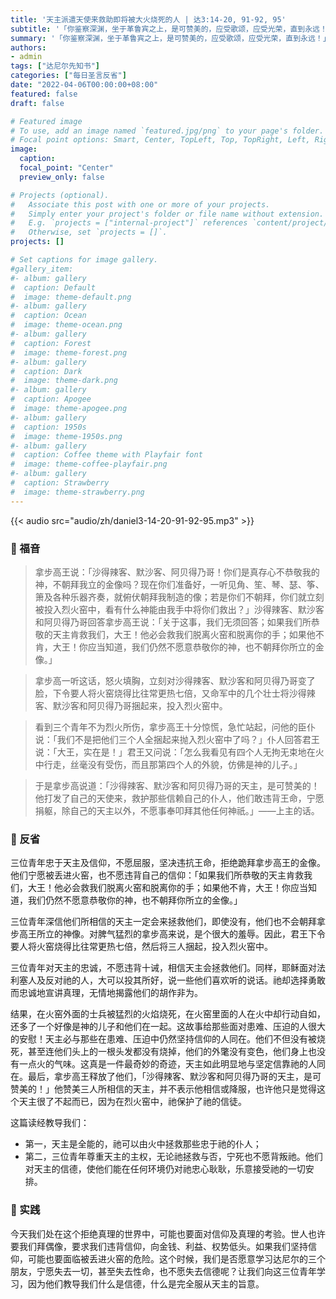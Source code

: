 ```yaml
---
title: '天主派遣天使来救助即将被大火烧死的人 | 达3:14-20, 91-92, 95'
subtitle: '「你鉴察深渊，坐于革鲁宾之上，是可赞美的，应受歌颂，应受光荣，直到永远！」（达3:55）'
summary: '「你鉴察深渊，坐于革鲁宾之上，是可赞美的，应受歌颂，应受光荣，直到永远！」（达3:55）'
authors:
- admin
tags: ["达尼尔先知书"]
categories: ["每日圣言反省"]
date: "2022-04-06T00:00:00+08:00"
featured: false
draft: false

# Featured image
# To use, add an image named `featured.jpg/png` to your page's folder.
# Focal point options: Smart, Center, TopLeft, Top, TopRight, Left, Right, BottomLeft, Bottom, BottomRight
image:
  caption:
  focal_point: "Center"
  preview_only: false

# Projects (optional).
#   Associate this post with one or more of your projects.
#   Simply enter your project's folder or file name without extension.
#   E.g. `projects = ["internal-project"]` references `content/project/deep-learning/index.md`.
#   Otherwise, set `projects = []`.
projects: []

# Set captions for image gallery.
#gallery_item:
#- album: gallery
#  caption: Default
#  image: theme-default.png
#- album: gallery
#  caption: Ocean
#  image: theme-ocean.png
#- album: gallery
#  caption: Forest
#  image: theme-forest.png
#- album: gallery
#  caption: Dark
#  image: theme-dark.png
#- album: gallery
#  caption: Apogee
#  image: theme-apogee.png
#- album: gallery
#  caption: 1950s
#  image: theme-1950s.png
#- album: gallery
#  caption: Coffee theme with Playfair font
#  image: theme-coffee-playfair.png
#- album: gallery
#  caption: Strawberry
#  image: theme-strawberry.png
---
```


{{< audio src="audio/zh/daniel3-14-20-91-92-95.mp3" >}}

### :love_letter: 福音
> 拿步高王说：「沙得辣客、默沙客、阿贝得乃哥！你们是真存心不恭敬我的神，不朝拜我立的金像吗？现在你们准备好，一听见角、笙、琴、瑟、筝、箫及各种乐器齐奏，就俯伏朝拜我制造的像；若是你们不朝拜，你们就立刻被投入烈火窑中，看有什么神能由我手中将你们救出？」沙得辣客、默沙客和阿贝得乃哥回答拿步高王说：「关于这事，我们无须回答；如果我们所恭敬的天主肯救我们，大王！他必会救我们脱离火窑和脱离你的手；如果他不肯，大王！你应当知道，我们仍然不愿意恭敬你的神，也不朝拜你所立的金像。」

> 拿步高一听这话，怒火填胸，立刻对沙得辣客、默沙客和阿贝得乃哥变了脸，下令要人将火窑烧得比往常更热七倍，又命军中的几个壮士将沙得辣客、默沙客和阿贝得乃哥捆起来，投入烈火窑中。

> 看到三个青年不为烈火所伤，拿步高王十分惊慌，急忙站起，问他的臣仆说：「我们不是把他们三个人全捆起来抛入烈火窑中了吗？」仆人回答君王说：「大王，实在是！」君王又问说：「怎么我看见有四个人无拘无束地在火中行走，丝毫没有受伤，而且那第四个人的外貌，仿佛是神的儿子。」

> 于是拿步高说道：「沙得辣客、默沙客和阿贝得乃哥的天主，是可赞美的！他打发了自己的天使来，救护那些信赖自己的仆人，他们敢违背王命，宁愿捐躯，除自己的天主以外，不愿事奉叩拜其他任何神祇。」——上主的话。

### :speech_balloon: 反省
三位青年忠于天主及信仰，不愿屈服，坚决违抗王命，拒绝跪拜拿步高王的金像。他们宁愿被丢进火窑，也不愿违背自己的信仰：「如果我们所恭敬的天主肯救我们，大王！他必会救我们脱离火窑和脱离你的手；如果他不肯，大王！你应当知道，我们仍然不愿意恭敬你的神，也不朝拜你所立的金像。」

三位青年深信他们所相信的天主一定会来拯救他们，即使没有，他们也不会朝拜拿步高王所立的神像。对脾气猛烈的拿步高来说，是个很大的羞辱。因此，君王下令要人将火窑烧得比往常更热七倍，然后将三人捆起，投入烈火窑中。

三位青年对天主的忠诚，不愿违背十诫，相信天主会拯救他们。同样，耶稣面对法利塞人及反对祂的人，大可以投其所好，说一些他们喜欢听的说话。祂却选择勇敢而忠诚地宣讲真理，无情地揭露他们的胡作非为。

结果，在火窑外面的士兵被猛烈的火焰烧死，在火窑里面的人在火中却行动自如，还多了一个好像是神的儿子和他们在一起。这故事给那些面对患难、压迫的人很大的安慰！天主必与那些在患难、压迫中仍然坚持信仰的人同在。他们不但没有被烧死，甚至连他们头上的一根头发都没有烧掉，他们的外氅没有变色，他们身上也没有一点火的气味。这真是一件最奇妙的奇迹，天主如此明显地与坚定信靠祂的人同在。最后，拿步高王释放了他们，「沙得辣客、默沙客和阿贝得乃哥的天主，是可赞美的！」他赞美三人所相信的天主，并不表示他相信或降服，也许他只是觉得这个天主很了不起而已，因为在烈火窑中，祂保护了祂的信徒。

这篇读经教导我们：
- 第一，天主是全能的，祂可以由火中拯救那些忠于祂的仆人；
- 第二，三位青年尊重天主的主权，无论祂拯救与否，宁死也不愿背叛祂。他们对天主的信德，使他们能在任何环境仍对祂忠心耿耿，乐意接受祂的一切安排。

### :runner: 实践
今天我们处在这个拒绝真理的世界中，可能也要面对信仰及真理的考验。世人也许要我们拜偶像，要求我们违背信仰，向金钱、利益、权势低头。如果我们坚持信仰，可能也要面临被丢进火窑的危险。这个时候，我们是否愿意学习达尼尔的三个朋友，宁愿失去一切，甚至失去性命，也不愿失去信德呢？让我们向这三位青年学习，因为他们教导我们什么是信德，什么是完全服从天主的旨意。
